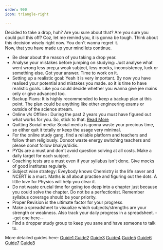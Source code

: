 ```yaml
---
order: 900
icon: triangle-right

---
```


Decided to take a drop, huh? Are you sure about that? Are you sure you could pull this off? Coz, let me remind you, it is gonna be tough. Think about this decision wisely right now. You don't wanna regret it. <br>
Now, that you have made up your mind lets continue. <BR>
- Be clear about the reason of you taking a drop year.
- Analyse your mistakes before jumping on studying: Just analyse what went wrong less prep,a weak subject, less mocks, inconsistency, luck or something else. Got your answer. Time to work on it.
- Setting up a realistic goal: Yeah it is very important. By now you have realised your potential and mistakes you made. so it is time to have realistic goals. Like you could decide whether you wanna give jee mains only or give advanced too. 
- Backup Plans: It is highly recommended to keep a backup plan at this point. The plan could be anything like other engineering exams or outside of the science stream. 
- Online v/s Offline : During the past 2 years you must have figured out what works for you. So, stick to that. [Read More](https://www.reddit.com/r/JEENEETards/comments/1e70yj5/confused_between_offline_or_online_prep_for_jee/)
- Quitting Social media: Social media is gonna waste your precious time, so either quit it totally or keep the usage very minimal.
- For the online study gang, find a reliable platform and teachers and follow them religiously. Donoot waste energy switching teachers and  please donot follow bhaiya/didis.
- PYQs are a must and don't avoid question solving at all costs. Make a daily target for each subject. 
- Coaching tests are a must even if your syllabus isn't done. Give mocks of good institutes regularly.
- Subject wise strategy: Eveybody knows Chemistry is the life saver and NCERT is a must. Maths is all about practise and figuring out the dots. A little love for Physics will help you clear it.
- Do not waste crucial time for going too deep into a chapter just because you could solve the chapter. Do not be a perfectionist. Remember syllabus coverage should be your priority.
- Proper Revision is the ultimate factor for your progress.
- Make a spreadsheet to visualize which subjects/strengths are your strength or weakness. Also track your daily progress in a spreadsheet. --get one here--
- Find a dropper study group to keep you sane and have someone to talk to. 

More detailed guides here: [Guide1 ](https://www.reddit.com/r/JEENEETards/comments/1e285ev/guide_for_droppers_2025_by_a_failed_dropper/)  [Guide2](https://www.reddit.com/r/JEENEETards/comments/14lzukb/tips_to_not_fuck_up_your_drop_year_by_a_dropper/)  [Guide3](https://www.reddit.com/r/JEENEETards/comments/1cwc5ng/what_to_do_and_not_do_a_comprehensive_guide_to/) [Guide4](https://www.reddit.com/r/JEENEETards/comments/143a7ar/to_all_the_droppers/)  [Guide5](https://www.reddit.com/r/JEENEETards/comments/16si38c/advice_from_dropper_to_jeetards_that_i_wish_i/) [Guide6](https://www.reddit.com/r/JEENEETards/comments/1d06wv0/title_is_gonna_save_kids/) [Guide7](https://www.reddit.com/r/JEENEETards/comments/1fbbpy0/complete_4months_stratergy/)
[Guide8](https://www.reddit.com/r/JEENEETards/comments/15q3r2b/mains_2024_guide_2_for_people_starting_from/)


 